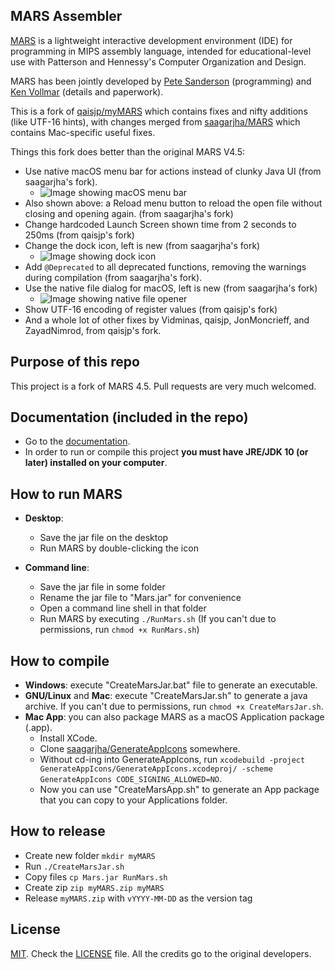 ## MARS Assembler
[MARS][1] is a lightweight interactive development environment (IDE) for programming in MIPS assembly language, intended for educational-level use with Patterson and Hennessy's Computer Organization and Design.

MARS has been jointly developed by [Pete Sanderson][4] (programming) and [Ken Vollmar][5] (details and paperwork).

This is a fork of [qaisjp/myMARS](https://github.com/qaisjp/myMARS) which contains fixes and nifty additions (like UTF-16 hints), with changes merged from [saagarjha/MARS](https://github.com/saagarjha/MARS) which contains Mac-specific useful fixes.

Things this fork does better than the original MARS V4.5:

- Use native macOS menu bar for actions instead of clunky Java UI (from saagarjha's fork).
  - ![Image showing macOS menu bar](https://i.imgur.com/nRV9XgN.png)
- Also shown above: a Reload menu button to reload the open file without closing and opening again. (from saagarjha's fork)
- Change hardcoded Launch Screen shown time from 2 seconds to 250ms (from qaisjp's fork)
- Change the dock icon, left is new (from saagarjha's fork)
  - ![Image showing dock icon](https://i.imgur.com/1dMiUiL.png)
- Add `@Deprecated` to all deprecated functions, removing the warnings during compilation (from saagarjha's fork).
- Use the native file dialog for macOS, left is new (from saagarjha's fork)
  - ![Image showing native file opener](https://i.imgur.com/xdwFFId.png)
- Show UTF-16 encoding of register values (from qaisjp's fork)
- And a whole lot of other fixes by Vidminas, qaisjp, JonMoncrieff, and ZayadNimrod, from qaisjp's fork.

## Purpose of this repo
This project is a fork of MARS 4.5. Pull requests are very much welcomed.

## Documentation (included in the repo)
 - Go to the [documentation][7].
 - In order to run or compile this project **you must have JRE/JDK 10 (or later) installed on your computer**.

## How to run MARS
 - **Desktop**:
   - Save the jar file on the desktop
   - Run MARS by double-clicking the icon

 - **Command line**:
   - Save the jar file in some folder
   - Rename the jar file to "Mars.jar" for convenience
   - Open a command line shell in that folder
   - Run MARS by executing `./RunMars.sh` (If you can't due to permissions, run `chmod +x RunMars.sh`)

## How to compile
 - **Windows**: execute "CreateMarsJar.bat" file to generate an executable.
 - **GNU/Linux** and **Mac**: execute "CreateMarsJar.sh" to generate a java archive. If you can't due to permissions, run `chmod +x CreateMarsJar.sh`.
 - **Mac App**: you can also package MARS as a macOS Application package (.app).
   - Install XCode.
   - Clone [saagarjha/GenerateAppIcons](https://github.com/saagarjha/GenerateAppIcons) somewhere.
   - Without cd-ing into GenerateAppIcons, run `xcodebuild -project GenerateAppIcons/GenerateAppIcons.xcodeproj/ -scheme GenerateAppIcons CODE_SIGNING_ALLOWED=NO`.
   - Now you can use "CreateMarsApp.sh" to generate an App package that you can copy to your Applications folder.

## How to release

- Create new folder `mkdir myMARS`
- Run `./CreateMarsJar.sh`
- Copy files `cp Mars.jar RunMars.sh`
- Create zip `zip myMARS.zip myMARS`
- Release `myMARS.zip` with `vYYYY-MM-DD` as the version tag

## License
[MIT][2]. Check the [LICENSE][3] file. All the credits go to the original developers.

  [1]: http://courses.missouristate.edu/KenVollmar/MARS/index.htm
  [2]: http://www.opensource.org/licenses/mit-license.html
  [3]: https://github.com/adolphenom/MARS_Assembler/blob/master/LICENSE
  [4]: http://faculty.otterbein.edu/PSanderson/
  [5]: http://courses.missouristate.edu/KenVollmar/
  [6]: http://courses.missouristate.edu/KenVollmar/MARS/download.htm
  [7]: http://courses.missouristate.edu/KenVollmar/MARS/Help/MarsHelpIntro.html

